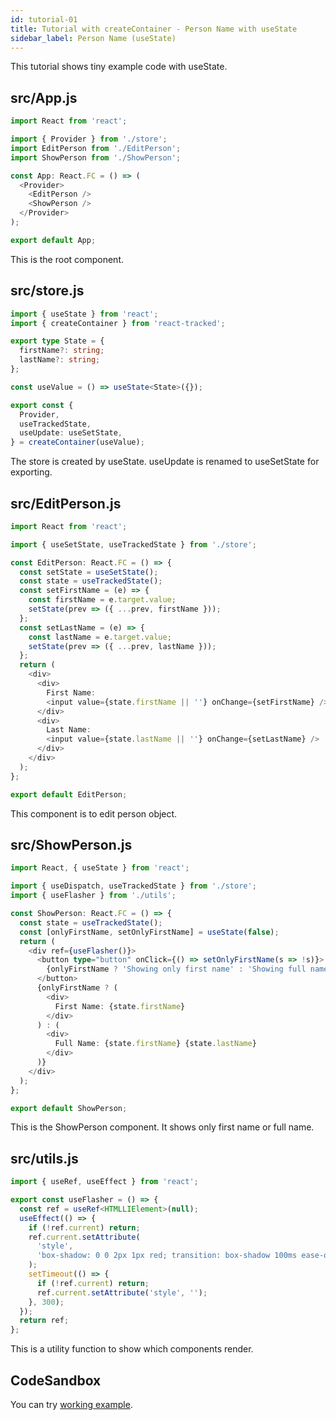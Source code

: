 ```yaml
---
id: tutorial-01
title: Tutorial with createContainer - Person Name with useState
sidebar_label: Person Name (useState)
---
```


This tutorial shows tiny example code with useState.

## src/App.js

```typescript ts2js
import React from 'react';

import { Provider } from './store';
import EditPerson from './EditPerson';
import ShowPerson from './ShowPerson';

const App: React.FC = () => (
  <Provider>
    <EditPerson />
    <ShowPerson />
  </Provider>
);

export default App;
```

This is the root component.

## src/store.js

```typescript ts2js
import { useState } from 'react';
import { createContainer } from 'react-tracked';

export type State = {
  firstName?: string;
  lastName?: string;
};

const useValue = () => useState<State>({});

export const {
  Provider,
  useTrackedState,
  useUpdate: useSetState,
} = createContainer(useValue);
```

The store is created by useState.
useUpdate is renamed to useSetState for exporting.

## src/EditPerson.js

```typescript ts2js
import React from 'react';

import { useSetState, useTrackedState } from './store';

const EditPerson: React.FC = () => {
  const setState = useSetState();
  const state = useTrackedState();
  const setFirstName = (e) => {
    const firstName = e.target.value;
    setState(prev => ({ ...prev, firstName }));
  };
  const setLastName = (e) => {
    const lastName = e.target.value;
    setState(prev => ({ ...prev, lastName }));
  };
  return (
    <div>
      <div>
        First Name:
        <input value={state.firstName || ''} onChange={setFirstName} />
      </div>
      <div>
        Last Name:
        <input value={state.lastName || ''} onChange={setLastName} />
      </div>
    </div>
  );
};

export default EditPerson;
```

This component is to edit person object.

## src/ShowPerson.js

```typescript ts2js
import React, { useState } from 'react';

import { useDispatch, useTrackedState } from './store';
import { useFlasher } from './utils';

const ShowPerson: React.FC = () => {
  const state = useTrackedState();
  const [onlyFirstName, setOnlyFirstName] = useState(false);
  return (
    <div ref={useFlasher()}>
      <button type="button" onClick={() => setOnlyFirstName(s => !s)}>
        {onlyFirstName ? 'Showing only first name' : 'Showing full name'}
      </button>
      {onlyFirstName ? (
        <div>
          First Name: {state.firstName}
        </div>
      ) : (
        <div>
          Full Name: {state.firstName} {state.lastName}
        </div>
      )}
    </div>
  );
};

export default ShowPerson;
```

This is the ShowPerson component.
It shows only first name or full name.

## src/utils.js

```typescript ts2js
import { useRef, useEffect } from 'react';

export const useFlasher = () => {
  const ref = useRef<HTMLLIElement>(null);
  useEffect(() => {
    if (!ref.current) return;
    ref.current.setAttribute(
      'style',
      'box-shadow: 0 0 2px 1px red; transition: box-shadow 100ms ease-out;'
    );
    setTimeout(() => {
      if (!ref.current) return;
      ref.current.setAttribute('style', '');
    }, 300);
  });
  return ref;
};
```

This is a utility function to show which components render.

## CodeSandbox

You can try [working example](https://codesandbox.io/s/recursing-chatterjee-rlw9s).
